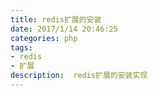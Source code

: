 ```yaml
---
title: redis扩展的安装
date: 2017/1/14 20:46:25
categories: php
tags: 
- redis
- 扩展
description:  redis扩展的安装实现
---
```


